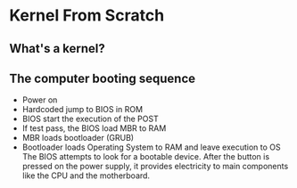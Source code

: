# Kernel From Scratch

## What's a kernel?


## The computer booting sequence

* Power on
* Hardcoded jump to BIOS in ROM
* BIOS start the execution of the POST
* If test pass, the BIOS load MBR to RAM
* MBR loads bootloader (GRUB)
* Bootloader loads Operating System to RAM and leave execution to OS
The BIOS attempts to look for a bootable device.
After the button is pressed on the power supply, it provides electricity to main components like the CPU and the motherboard. 
